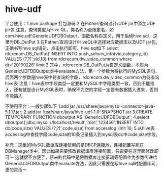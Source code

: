 # hive-udf

平台使用：1.mvn package  打包源码
        2.在Pather/查询设计/UDF jar中添加UDF jar包
          注意，查询类型为Hive QL，类名称为全限定名，如com.hive.udf.GenericUDFDBOutput，函数名称自定义，用于后续hive sql，这里为DB_OutPut
        3.在Pather/查询设计/HiveQL中选择对应数据库以及UDF jar包，正确书写hive sql语句，点击执行即可，hive sql如下
          select rdcrecom.DB_OutPut('INSERT INTO push_sohutv_info(vid,category_id) VALUES (?,?)',vid,10) from rdcrecom.dw_video_common where dt='20190226' limit 3
          其中，rdcrecom.DB_OutPut为自定义函数，本质为GenericUDFDBOutput类中evaluate方法，第一个参数为待执行的MySQL语句，后面两个参数是hive表中待查询的字段，rdcrecom.dw_video_common为待查询hive表
          注意：hive表中字段类型一定要和MySQL中字段类型一致，否则不能插入，还有就是设计MySQL表时，确保不为空的字段一定要有数据插入进来，否则不能插入

不使用平台：一般步骤如下
          1.add jar /usr/share/java/mysql-connector-java-5.1.17.jar;
          2.add jar /usr/share/java/hive-udf-1.0-SNAPSHOT.jar
          3.CREATE TEMPORARY FUNCTION dboutput AS 'GenericUDFDBOutput';
          4.select dboutput('jdbc:mysql://localhost/result','root','123456','INSERT INTO dc(code,size) VALUES (?,?)',code,size) from accesslog limit 10;
          5.从hive表accesslog中查找字段code,size的10条记录插入到mysql表dc中code,size字段，


补充：这里的MySQL数据库连接使用的是DBCP连接池，连接配置写死在DBManager类中，因此如果需要修改数据库表连接配置，只需要在这里面修改即可～
     这就很不方便了，原来的代码中是将数据库连接驱动等配置作为参数传递给GenericUDFDBOutput类中evaluate方法，因此只需要在写hive sql时配置即可，更加灵活～
